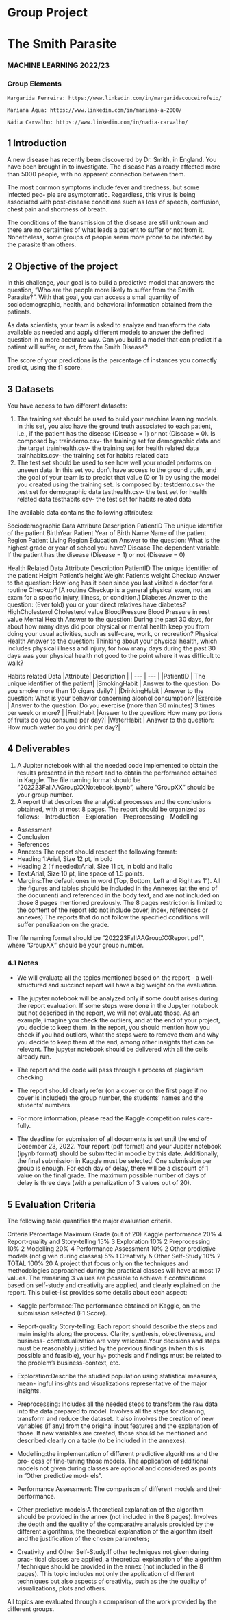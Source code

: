 # Group Project

# The Smith Parasite

### MACHINE LEARNING 2022/23

### Group Elements
```
Margarida Ferreira: https://www.linkedin.com/in/margaridacouceirofeio/

Mariana Água: https://www.linkedin.com/in/mariana-a-2000/

Nádia Carvalho: https://www.linkedin.com/in/nadia-carvalho/

```

## 1 Introduction

A new disease has recently been discovered by Dr. Smith, in England. You have
been brought in to investigate. The disease has already affected more than 5000
people, with no apparent connection between them.

The most common symptoms include fever and tiredness, but some infected peo-
ple are asymptomatic. Regardless, this virus is being associated with post-disease
conditions such as loss of speech, confusion, chest pain and shortness of breath.

The conditions of the transmission of the disease are still unknown and there are no
certainties of what leads a patient to suffer or not from it. Nonetheless, some groups
of people seem more prone to be infected by the parasite than others.

## 2 Objective of the project

In this challenge, your goal is to build a predictive model that answers the question,
“Who are the people more likely to suffer from the Smith Parasite?”. With that
goal, you can access a small quantity of sociodemographic, health, and behavioral
information obtained from the patients.

As data scientists, your team is asked to analyze and transform the data available as
needed and apply different models to answer the defined question in a more accurate
way. Can you build a model that can predict if a patient will suffer, or not, from the
Smith Disease?

The score of your predictions is the percentage of instances you correctly predict,
using the f1 score.


## 3 Datasets

You have access to two different datasets:

1. The training set should be used to build your machine learning models. In this
    set, you also have the ground truth associated to each patient, i.e., if the patient
    has the disease (Disease = 1) or not (Disease = 0). Is composed by:
    traindemo.csv- the training set for demographic data and the target
    trainhealth.csv- the training set for health related data
    trainhabits.csv- the training set for habits related data
2. The test set should be used to see how well your model performs on unseen
    data. In this set you don’t have access to the ground truth, and the goal of
    your team is to predict that value (0 or 1) by using the model you created using
    the training set. Is composed by:
    testdemo.csv- the test set for demographic data
    testhealth.csv- the test set for health related data
    testhabits.csv- the test set for habits related data

The available data contains the following attributes:


Sociodemographic Data
Attribute Description
PatientID The unique identifier of the patient
BirthYear Patient Year of Birth
Name Name of the patient
Region Patient Living Region
Education Answer to the question: What is the highest grade or year
of school you have?
Disease The dependent variable. If the patient has the disease
(Disease = 1) or not (Disease = 0)


Health Related Data
Attribute Description
PatientID The unique identifier of the patient
Height Patient’s height
Weight Patient’s weight
Checkup Answer to the question: How long has it been since you
last visited a doctor for a routine Checkup? [A routine
Checkup is a general physical exam, not an exam for a
specific injury, illness, or condition.]
Diabetes Answer to the question: (Ever told) you or your direct
relatives have diabetes?
HighCholesterol Cholesterol value
BloodPressure Blood Pressure in rest value
Mental Health Answer to the question: During the past 30 days, for
about how many days did poor physical or mental health
keep you from doing your usual activities, such as
self-care, work, or recreation?
Physical Health Answer to the question: Thinking about your physical
health, which includes physical illness and injury,
for how many days during the past 30 days was your
physical health not good to the point where it was
difficult to walk?



Habits related Data
|Attribute|  Description |
| --- | --- |
|PatientID | The unique identifier of the patient|
|SmokingHabit | Answer to the question: Do you smoke more than 10 cigars daily? |
|DrinkingHabit | Answer to the question: What is your behavior concerning alcohol consumption?
|Exercise | Answer to the question: Do you exercise (more than 30 minutes) 3 times per week or more? |
|FruitHabit |Answer to the question: How many portions of fruits do you consume per day?|
|WaterHabit | Answer to the question: How much water do you drink per day?|

## 4 Deliverables

1. A Jupiter notebook with all the needed code implemented to obtain the results
    presented in the report and to obtain the performance obtained in Kaggle.
    The file naming format should be ”202223FallAAGroupXXNotebook.ipynb”,
    where ”GroupXX” should be your group number.
2. A report that describes the analytical processes and the conclusions obtained,
    with at most 8 pages. The report should be organized as follows:
       - Introduction
       - Exploration
       - Preprocessing
       - Modelling


- Assessment
- Conclusion
- References
- Annexes
The report should respect the following format:
- Heading 1:Arial, Size 12 pt, in bold
- Heading 2 (if needed):Arial, Size 11 pt, in bold and italic
- Text:Arial, Size 10 pt, line space of 1.5 points.
- Margins:The default ones in word (Top, Bottom, Left and Right as 1”).
All the figures and tables should be included in the Annexes (at the
end of the document) and referenced in the body text, and are not
included on those 8 pages mentioned previously.
The 8 pages restriction is limited to the content of the report (do not
include cover, index, references or annexes)
The reports that do not follow the specified conditions will suffer penalization
on the grade.


The file naming format should be ”202223FallAAGroupXXReport.pdf”, where
”GroupXX” should be your group number.

### 4.1 Notes

- We will evaluate all the topics mentioned based on the report - a well-structured
    and succinct report will have a big weight on the evaluation.


- The jupyter notebook will be analyzed only if some doubt arises during the
    report evaluation. If some steps were done in the Jupyter notebook but not
    described in the report, we will not evaluate those. As an example, imagine
    you check the outliers, and at the end of your project, you decide to keep them.
    In the report, you should mention how you check if you had outliers, what the
    steps were to remove them and why you decide to keep them at the end, among
    other insights that can be relevant. The jupyter notebook should be delivered
    with all the cells already run.
- The report and the code will pass through a process of plagiarism checking.
- The report should clearly refer (on a cover or on the first page if no cover is
    included) the group number, the students’ names and the students’ numbers.
- For more information, please read the Kaggle competition rules care-
    fully.
- The deadline for submission of all documents is set until the end
    of December 23, 2022. Your report (pdf format) and your Jupiter
    notebook (ipynb format) should be submitted in moodle by this date.
    Additionally, the final submission in Kaggle must be selected. One
    submission per group is enough.
    For each day of delay, there will be a discount of 1 value on the final
    grade. The maximum possible number of days of delay is three days
    (with a penalization of 3 values out of 20).


## 5 Evaluation Criteria

The following table quantifies the major evaluation criteria.

Criteria Percentage Maximum Grade
(out of 20)
Kaggle performance 20% 4
Report-quality and Story-telling 15% 3
Exploration 10% 2
Preprocessing 10% 2
Modelling 20% 4
Performance Assessment 10% 2
Other predictive models (not given during classes) 5% 1
Creativity & Other Self-Study 10% 2
TOTAL 100% 20
A project that focus only on the techniques and methodologies approached during
the practical classes will have at most 17 values. The remaining 3 values are possible
to achieve if contributions based on self-study and creativity are applied, and clearly
explained on the report.
This bullet-list provides some details about each aspect:

- Kaggle performace:The performance obtained on Kaggle, on the submission
    selected (F1 Score).
- Report-quality Story-telling: Each report should describe the steps and
    main insights along the process. Clarity, synthesis, objectiveness, and business-
    contextualization are very welcome.Your decisions and steps must be reasonably
    justified by the previous findings (when this is possible and feasible), your hy-
    pothesis and findings must be related to the problem’s business-context, etc.


- Exploration:Describe the studied population using statistical measures, mean-
    ingful insights and visualizations representative of the major insights.
- Preprocessing: Includes all the needed steps to transform the raw data into
    the data prepared to model. Involves all the steps for cleaning, transform and
    reduce the dataset. It also involves the creation of new variables (if any) from
    the original input features and the explanation of those. If new variables are
    created, those should be mentioned and described clearly on a table (to be
    included in the annexes).
- Modelling:the implementation of different predictive algorithms and the pro-
    cess of fine-tuning those models. The application of additional models not given
    during classes are optional and considered as points in ”Other predictive mod-
    els”.
- Performance Assessment: The comparison of different models and their
    performance.
- Other predictive models:A theoretical explanation of the algorithm should
    be provided in the annex (not included in the 8 pages). Involves the depth and
    the quality of the comparative analysis provided by the different algorithms,
    the theoretical explanation of the algorithm itself and the justification of the
    chosen parameters;
- Creativity and Other Self-Study:If other techniques not given during prac-
    tical classes are applied, a theoretical explanation of the algorithm / technique
    should be provided in the annex (not included in the 8 pages). This topic
    includes not only the application of different techniques but also aspects of
    creativity, such as the the quality of visualizations, plots and others.


All topics are evaluated through a comparison of the work provided by the different
groups.


